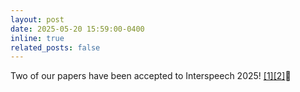 ```yaml
---
layout: post
date: 2025-05-20 15:59:00-0400
inline: true
related_posts: false
---
```


Two of our papers have been accepted to Interspeech 2025! [\[1\]](https://www.isca-archive.org/interspeech_2025/li25f_interspeech.pdf)[\[2\]](https://www.isca-archive.org/interspeech_2025/yan25c_interspeech.pdf)🌟